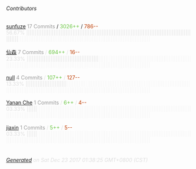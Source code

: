 ###### Contributors
[sunfuze](https://github.com/sunfuze)
<font color="#999">17 Commits</font> / <font color="#6cc644">3026++</font> / <font color="#bd3c00"> 786--</font>
<font color="#dedede">56.67%&nbsp;<font color="#dedede">|||||||||||||||||||||||||||||||||||||||||||||||||||||||||||||||||||||||||||||||||||||||||||||||||||||||</font><font color="#f4f4f4">|||||||||||||||||||||||||||||||||||||||||||||||||||||||||||||||||||||||||||||</font><br><br>
[仙森](https://github.com/okoala)
<font color="#999">7 Commits</font> / <font color="#6cc644">694++</font> / <font color="#bd3c00"> 16--</font>
<font color="#dedede">23.33%&nbsp;<font color="#dedede">||||||||||||||||||||||||||||||||||||||||||</font><font color="#f4f4f4">||||||||||||||||||||||||||||||||||||||||||||||||||||||||||||||||||||||||||||||||||||||||||||||||||||||||||||||||||||||||||||||||||||||||||</font><br><br>
[null](https://github.com/m31271n)
<font color="#999">4 Commits</font> / <font color="#6cc644">107++</font> / <font color="#bd3c00"> 127--</font>
<font color="#dedede">13.33%&nbsp;<font color="#dedede">||||||||||||||||||||||||</font><font color="#f4f4f4">||||||||||||||||||||||||||||||||||||||||||||||||||||||||||||||||||||||||||||||||||||||||||||||||||||||||||||||||||||||||||||||||||||||||||||||||||||||||||||</font><br><br>
[Yanan Che](https://github.com/yolopunk)
<font color="#999">1 Commits</font> / <font color="#6cc644">6++</font> / <font color="#bd3c00"> 4--</font>
<font color="#dedede">03.33%&nbsp;<font color="#dedede">||||||</font><font color="#f4f4f4">||||||||||||||||||||||||||||||||||||||||||||||||||||||||||||||||||||||||||||||||||||||||||||||||||||||||||||||||||||||||||||||||||||||||||||||||||||||||||||||||||||||||||||||</font><br><br>
[jiaxin](https://github.com/solarhell)
<font color="#999">1 Commits</font> / <font color="#6cc644">5++</font> / <font color="#bd3c00"> 5--</font>
<font color="#dedede">03.33%&nbsp;<font color="#dedede">||||||</font><font color="#f4f4f4">||||||||||||||||||||||||||||||||||||||||||||||||||||||||||||||||||||||||||||||||||||||||||||||||||||||||||||||||||||||||||||||||||||||||||||||||||||||||||||||||||||||||||||||</font><br><br>
###### [Generated](https://github.com/jakeleboeuf/contributor) on Sat Dec 23 2017 01:38:25 GMT+0800 (CST)